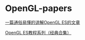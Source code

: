 # OpenGL-papers

[一篇通俗易懂的讲解OpenGL ES的文章](http://www.cnblogs.com/salam/archive/2016/01/08/5113572.html)

[OpenGL ES教程系列（经典合集）](http://www.cnblogs.com/sunminmin/p/4478578.html)
